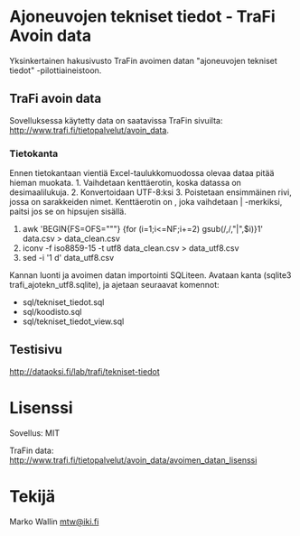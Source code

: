 # Ajoneuvojen tekniset tiedot - TraFi Avoin data

Yksinkertainen hakusivusto TraFin avoimen datan "ajoneuvojen tekniset tiedot" -pilottiaineistoon.

## TraFi avoin data 

Sovelluksessa käytetty data on saatavissa TraFin sivuilta: http://www.trafi.fi/tietopalvelut/avoin_data.

### Tietokanta

Ennen tietokantaan vientiä Excel-taulukkomuodossa olevaa dataa pitää hieman muokata. 1. Vaihdetaan kenttäerotin, koska datassa on desimaalilukuja. 2. Konvertoidaan UTF-8:ksi 3. Poistetaan ensimmäinen rivi, jossa on sarakkeiden nimet. Kenttäerotin on , joka vaihdetaan | -merkiksi, paitsi jos se on hipsujen sisällä.

1. awk 'BEGIN{FS=OFS="\""} {for (i=1;i<=NF;i+=2) gsub(/,/,"|",$i)}1' data.csv > data_clean.csv
2. iconv -f iso8859-15 -t utf8 data_clean.csv > data_utf8.csv
3. sed -i '1 d' data_utf8.csv

Kannan luonti ja avoimen datan importointi SQLiteen. Avataan kanta (sqlite3 trafi_ajotekn_utf8.sqlite), ja ajetaan seuraavat komennot:
- sql/tekniset_tiedot.sql
- sql/koodisto.sql
- sql/tekniset_tiedot_view.sql

## Testisivu

http://dataoksi.fi/lab/trafi/tekniset-tiedot

# Lisenssi

Sovellus: MIT

TraFin data: http://www.trafi.fi/tietopalvelut/avoin_data/avoimen_datan_lisenssi

# Tekijä

Marko Wallin <mtw@iki.fi>
